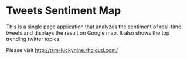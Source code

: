 Tweets Sentiment Map
====================

This is a single page application that analyzes the sentiment of real-time tweets and displays the result on Google map. It also shows the top trending twitter topics.

Please visit http://tsm-luckynine.rhcloud.com/
